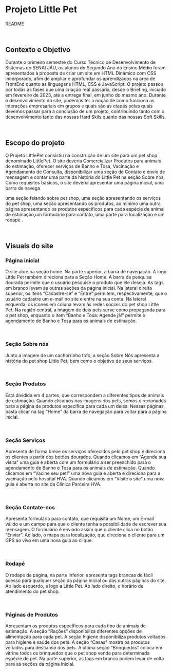 <h1>Projeto Little Pet</h1>
<p>README</p><br>

<h2>Contexto e Objetivo</h2>
<p>Durante o primeiro semestre do Curso Técnico de Desenvolvimento de Sistemas do SENAI JÁU, os alunos do Segundo Ano do Ensino Médio foram apresentados à proposta de criar um site em HTML Dinâmico com CSS incorporado, afim de ampliar e aprofundar os aprendizados na área de FrontEnd quanto as linguagens HTML, CSS e JavaScript. O projeto passou por todas as fases que uma criação real passaria, desde o Briefing, iniciado em fevereiro de 2023, até a entrega final, em junho do mesmo ano. Durante o desenvolvimento do site, pudemos ter a noção de como funciona as interações empresariais em grupos e quais são as etapas pelas quais devemos passar para a conclusão de um projeto, contribuindo tanto com o desenvolvimento tanto das nossas Hard Skils quanto das nossas Soft Skills.</p><br>

<h2>Escopo do projeto</h2>
<p>O Projeto LittlePet consistiu na construção de um site para um pet shop denominado LittlePet. O site deveria Comercializar Produtos para animais de estimação, oferecer serviços de Banho e Tosa, Vacinação e Agendamento de Consulta, disponibilizar uma seção de Contato e envio de mensagem e contar uma parte da história do Little Pet na seção Sobre nós. Como requisitos básicos, o site deveria apresentar uma página inicial, uma barra de navega</p> uma seção falando sobre  pet shop, uma seção apresentando os serviços do pet shop, uma seção apresentando os produtos, ao mínimo uma outra página apresentando os produtos específicos para cada espécie de animal de estimação,um formulário para contato, uma parte para localização e um rodapé
.</p><br>

<h2>Visuais do site</h2>
<h3>Página inicial</h3>
<p>O site abre na seção home. Na parte superior, a barra de navegação. A logo Little Pet também direciona para a Seção Home. A barra de pesquisa dourada permite que o usuário pesquise o produto que ele deseja. As tags em branco levam às outras seções da página inicial. Na lateral direita superior, os itens “Cadastre-se” e “Entre” permitem, respectivamente, que o usuário cadastre um e-mail no site e entre na sua conta. Na lateral esquerda, os ícones em coluna levam às redes sociais do pet shop Little Pet. Na região central, a imagem de dois pets serve como propaganda para o pet shop, enquanto o item “Banho e Tosa: Agende já!”  permite o agendamento de Banho e Tosa para os animais de estimação.</p><br>

<h3>Seção Sobre nós</h3>
<p>Junto a imagem de um cachorrinho fofo, a seção Sobre Nós apresenta a história do pet shop Little Pet, bem como o objetivo de seus serviços.</p><br>

<h3>Seção Produtos</h3>
<p>Está dividida em 4 partes, que correspondem a diferentes tipos de animais de estimação. Quando clicamos nas imagens dos pets, somos direcionados para a página de produtos específica para cada um deles. Nessas páginas, basta clicar na tag “Home” da barra de navegação para voltar para a página inicial.</p><br>

<h3>Seção Serviços</h3>
<p>Apresenta de forma breve os serviços oferecidos pelo pet shop e direciona os clientes a partir dos botões dourados. Quando clicamos em “Agende sua visita” uma guia é aberta com um formulário a ser preenchido para o agendamento de Banho e Tosa para os animais de estimação. Quando clicamos em “Vacine seu pet!” uma nova guia é aberta e direciona para a vacinação pelo hospital HVA. Quando clicamos em “Visite o site” uma nova guia é aberta no site da Clínica Parceira HVA.</p><br>

<h3>Seção Contate-nos</h3>
<p>Apresenta formulário para contato, que requisita um Nome, um E-mail válido e um campo para que o cliente tenha a possibilidade de escrever sua mensagem. O formulário é enviado assim que o cliente clica no botão “Enviar”. Ao lado, o mapa para localização, que direciona o cliente para um GPS ao vivo em uma nova guia ao clique.</p><br>

<h3>Rodapé</h3>
<p>O rodapé da página, na parte inferior, apresenta tags brancas de fácil acesso para qualquer seção da página inicial ou das outras páginas do site. Ao lado esquerdo, a logo a Little Pet. Ao lado direito, o horário de atendimento do pet shop. </p><br>

<h3>Páginas de Produtos</h3>
<p>Apresentam os produtos específicos para cada tipo de animais de estimação. A seção “Rações” disponibiliza diferentes opções de alimentação para cada pet. A seção higiene disponibiliza produtos voltados para higiene e saúde dos pets. A seção “Casas” mostra os produtos voltados para descanso dos pets. A última seção “Brinquedos” coloca em vitrine todos os brinquedos que o pet shop vende para determinada espécie de pet. Na parte superior, as tags em branco podem levar de volta para as seções da página inicial. </p><br>
